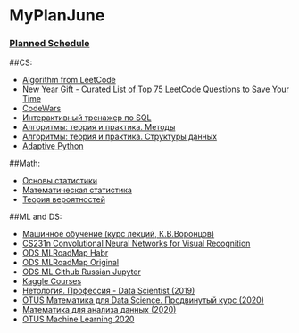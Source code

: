 # MyPlanJune

### [Planned Schedule](https://github.com/alfir-v10/MyPlanJune/blob/main/CalendarPlan.md)

##CS:
  * [Algorithm from LeetCode](https://leetcode.com/problemset/algorithms/)
  * [New Year Gift - Curated List of Top 75 LeetCode Questions to Save Your Time](https://www.teamblind.com/post/New-Year-Gift---Curated-List-of-Top-75-LeetCode-Questions-to-Save-Your-Time-OaM1orEU)
  * [CodeWars](https://www.codewars.com/kata/search/python?q=&&beta=false&order_by=rank_id%20desc)
  * [Интерактивный тренажер по SQL](https://stepik.org/course/63054/syllabus)
  * [Алгоритмы: теория и практика. Методы](https://stepik.org/course/217/syllabus)
  * [Алгоритмы: теория и практика. Структуры данных](https://stepik.org/course/1547/syllabus)
  * [Adaptive Python](https://stepik.org/course/568/info)

##Math:
  * [Основы статистики](https://stepik.org/course/76/syllabus)
  * [Математическая статистика](https://stepik.org/course/326/syllabus)
  * [Теория вероятностей](https://stepik.org/course/3089/syllabus)


##ML and DS:
  * [Машинное обучение (курс лекций, К.В.Воронцов)](http://www.machinelearning.ru/wiki/index.php?title=%D0%9C%D0%B0%D1%88%D0%B8%D0%BD%D0%BD%D0%BE%D0%B5_%D0%BE%D0%B1%D1%83%D1%87%D0%B5%D0%BD%D0%B8%D0%B5_(%D0%BA%D1%83%D1%80%D1%81_%D0%BB%D0%B5%D0%BA%D1%86%D0%B8%D0%B9,_%D0%9A.%D0%92.%D0%92%D0%BE%D1%80%D0%BE%D0%BD%D1%86%D0%BE%D0%B2))
  * [CS231n Convolutional Neural Networks for Visual Recognition](https://cs231n.github.io/)
  * [ODS MLRoadMap Habr](https://habr.com/ru/company/ods/blog/322626/)
  * [ODS MLRoadMap Original](https://mlcourse.ai/roadmap)
  * [ODS ML Github Russian Jupyter](https://github.com/Yorko/mlcourse.ai/tree/master/jupyter_russian)
  * [Kaggle Courses](https://www.kaggle.com/learn)
  * [Нетология. Профессия - Data Scientist (2019)](https://cloud.mail.ru/public/3g6i/3WvogwK4t/)
  * [OTUS Математика для Data Science. Продвинутый курс (2020)](https://drive.google.com/drive/folders/19pV7a0LBf7LiphDYzXNoTTPEwsgo72IZ)
  * [Математика для анализа данных (2020)](https://cloud.mail.ru/public/2rUz/5cgTLD9km/)
  * [OTUS Machine Learning 2020](https://drive.google.com/drive/folders/1FhIqLqp71_jvtg65UcgF-uYMfe0bIgg9)
